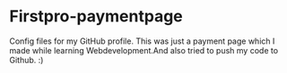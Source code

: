 # Firstpro-paymentpage
Config files for my GitHub profile.
This was just a payment page which I made while learning Webdevelopment.And also tried to push my code to Github.
:)

